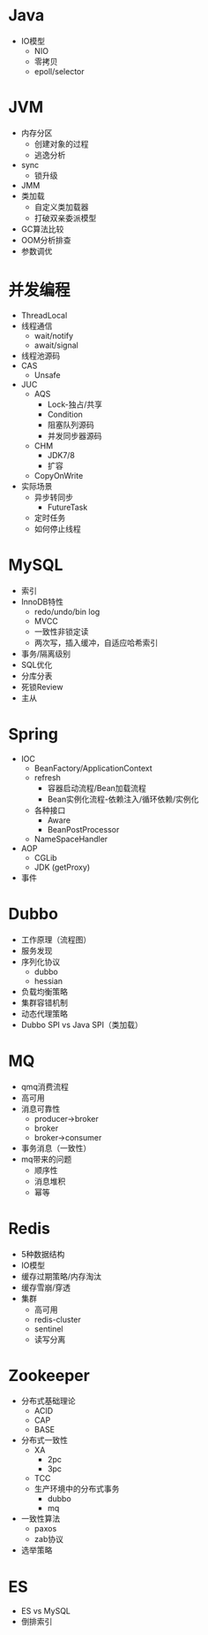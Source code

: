 # Java
- IO模型
   - NIO
   - 零拷贝
   - epoll/selector

# JVM
- 内存分区
   - 创建对象的过程
   - 逃逸分析
- sync
   - 锁升级
- JMM
- 类加载
   - 自定义类加载器
   - 打破双亲委派模型
- GC算法比较
- OOM分析排查
- 参数调优

# 并发编程
- ThreadLocal
- 线程通信
   - wait/notify
   - await/signal
- 线程池源码
- CAS
   - Unsafe
- JUC
   - AQS
      - Lock-独占/共享
      - Condition
      - 阻塞队列源码
      - 并发同步器源码
   - CHM
      - JDK7/8
      - 扩容
   - CopyOnWrite
- 实际场景
   - 异步转同步
      - FutureTask
   - 定时任务
   - 如何停止线程

# MySQL
- 索引
- InnoDB特性
   - redo/undo/bin log
   - MVCC
   - 一致性非锁定读
   - 两次写，插入缓冲，自适应哈希索引
- 事务/隔离级别
- SQL优化
- 分库分表
- 死锁Review
- 主从

# Spring
- IOC
   - BeanFactory/ApplicationContext
   - refresh
      - 容器启动流程/Bean加载流程
      - Bean实例化流程-依赖注入/循环依赖/实例化
   - 各种接口
      - Aware
      - BeanPostProcessor
   - NameSpaceHandler
- AOP
   - CGLib
   - JDK (getProxy)
- 事件

# Dubbo
- 工作原理（流程图）
- 服务发现
- 序列化协议
   - dubbo
   - hessian
- 负载均衡策略
- 集群容错机制
- 动态代理策略
- Dubbo SPI vs Java SPI（类加载）

# MQ
- qmq消费流程
- 高可用
- 消息可靠性
   - producer->broker
   - broker
   - broker->consumer
- 事务消息（一致性）
- mq带来的问题
   - 顺序性
   - 消息堆积
   - 幂等

# Redis
- 5种数据结构
- IO模型
- 缓存过期策略/内存淘汰
- 缓存雪崩/穿透
- 集群
   - 高可用
   - redis-cluster
   - sentinel
   - 读写分离

# Zookeeper
- 分布式基础理论
   - ACID
   - CAP
   - BASE
- 分布式一致性
   - XA
      - 2pc 
      - 3pc
   - TCC
   - 生产环境中的分布式事务
      - dubbo
      - mq
- 一致性算法
   - paxos
   - zab协议
- 选举策略

# ES
- ES vs MySQL
- 倒排索引